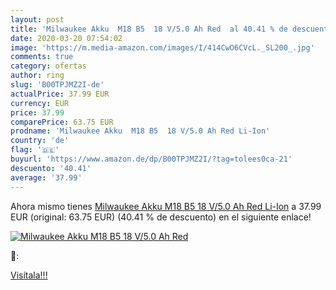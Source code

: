 ```yaml
---
layout: post
title: 'Milwaukee Akku  M18 B5  18 V/5.0 Ah Red  al 40.41 % de descuento'
date: 2020-03-20 07:54:02
image: 'https://m.media-amazon.com/images/I/414CwO6CVcL._SL200_.jpg'
comments: true
category: ofertas
author: ring
slug: 'B00TPJMZ2I-de'
actualPrice: 37.99 EUR
currency: EUR
price: 37.99
comparePrice: 63.75 EUR
prodname: 'Milwaukee Akku  M18 B5  18 V/5.0 Ah Red Li-Ion'
country: 'de'
flag: '🇩🇪'
buyurl: 'https://www.amazon.de/dp/B00TPJMZ2I/?tag=tolees0ca-21'
descuento: '40.41'
average: '37.99'
---
```


Ahora mismo tienes [Milwaukee Akku  M18 B5  18 V/5.0 Ah Red Li-Ion](https://www.amazon.de/dp/B00TPJMZ2I/?tag=tolees0ca-21) a 37.99 EUR (original: 63.75 EUR) (40.41 %  de descuento) en el siguiente enlace!

[![Milwaukee Akku  M18 B5  18 V/5.0 Ah Red ](https://m.media-amazon.com/images/I/414CwO6CVcL._SL200_.jpg)](https://www.amazon.de/dp/B00TPJMZ2I/?tag=tolees0ca-21)

🔎:


[Visítala!!!](https://www.amazon.de/dp/B00TPJMZ2I/?tag=tolees0ca-21)
